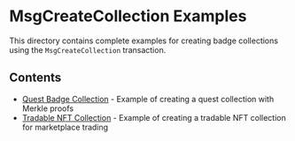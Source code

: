 # MsgCreateCollection Examples

This directory contains complete examples for creating badge collections using the `MsgCreateCollection` transaction.

## Contents

-   [Quest Badge Collection](quest-badge-collection.md) - Example of creating a quest collection with Merkle proofs
-   [Tradable NFT Collection](tradable-nft-collection.md) - Example of creating a tradable NFT collection for marketplace trading
